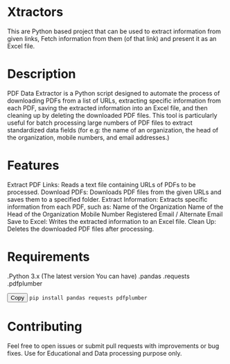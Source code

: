 # Xtractors
This are Python based project that can be used to extract information from given links, Fetch information from them (of that link) and present it as an Excel file. 

# Description
PDF Data Extractor is a Python script designed to automate the process of downloading PDFs from a list of URLs, extracting specific information from each PDF, saving the extracted information into an Excel file, and then cleaning up by deleting the downloaded PDF files. This tool is particularly useful for batch processing large numbers of PDF files to extract standardized data fields (for e.g: the name of an organization, the head of the organization, mobile numbers, and email addresses.)

# Features
Extract PDF Links: Reads a text file containing URLs of PDFs to be processed.
Download PDFs: Downloads PDF files from the given URLs and saves them to a specified folder.
Extract Information: Extracts specific information from each PDF, such as:
Name of the Organization
Name of the Head of the Organization
Mobile Number
Registered Email / Alternate Email
Save to Excel: Writes the extracted information to an Excel file.
Clean Up: Deletes the downloaded PDF files after processing.

# Requirements
.Python 3.x (The latest version You can have)
.pandas
.requests
.pdfplumber

<!DOCTYPE html>
<html lang="en">
<head>
    <meta charset="UTF-8">
    <meta name="viewport" content="width=device-width, initial-scale=1.0">
</head>
<body>
    <div class="code-block">
        <button class="copy-btn" onclick="copyCode(this)">Copy</button>
        <code>pip install pandas requests pdfplumber</code>
    </div>
</body>
</html>


# Contributing
Feel free to open issues or submit pull requests with improvements or bug fixes. Use for Educational and Data processing purpose only. 
